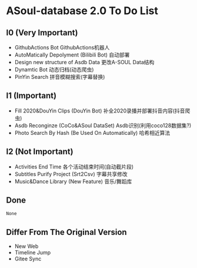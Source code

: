 # ASoul-database 2.0 To Do List


## I0 (Very Important)
- GithubActions Bot GithubActions机器人
- AutoMatically Depolyment (Bilibili Bot) 自动部署
- Design new structure of Asdb Data 更改A-SOUL Data结构
- Dynamtic Bot 动态归档(动态爬虫)
- PinYin Search 拼音模糊搜索(字幕替换)
## I1 (Important)
- Fill 2020&DouYin Clips (DouYin Bot) 补全2020录播并部署抖音内容(抖音爬虫)
- Asdb Reconginze (CoCo&ASoul DataSet) Asdb识别(利用coco128数据集?)
- Photo Search By Hash (Be Used On Automatically) 哈希相近算法
## I2 (Not Important)
- Activities End Time 各个活动结束时间(自动截片段)
- Subtitles Purify Project (Srt2Csv) 字幕共享修改
- Music&Dance Library (New Feature) 音乐/舞蹈库

## Done
```bash
None
```

## Differ From The Original Version 
- New Web
- Timeline Jump
- Gitee Sync
